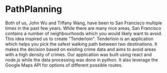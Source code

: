 # PathPlanning

Both of us, John Wu and Tiffany Wang, have been to San Francisco multiple times in the past few years. While there are many nice areas, San Francisco contains a number of neighbourhoods which you would likely want to avoid. This idea inspired us to create "Tenderloin". Tenderloin is an application which helps you pick the safest walking path between two destinations. It makes the decision based on existing crime data and aims to avoid areas with a high density of crimes. Our application was built using react and node.js while the data processing was done in python. It also leverage the Google Maps API for options of different possible routes.
